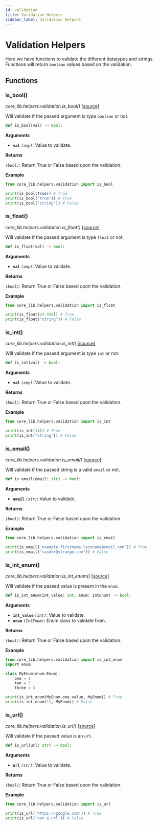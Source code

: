 ```yaml
---
id: validation
title: Validation Helpers
sidebar_label: Validation Helpers
---
```


# Validation Helpers
Here we have functions to validate the different datatypes and strings. Functions will return `boolean` values based on the validation.

## Functions

### is_bool()

*core_lib.helpers.validation.is_bool()* [[source]](https://github.com/shay-te/core-lib/blob/master/core_lib/helpers/validation.py#L10)

Will validate if the passed argument is type `boolean` or not.

```python
def is_bool(val) -> bool:
```

**Arguments**

- **`val`** *`(any)`*: Value to validate.

**Returns**

*`(bool)`*: Return True or False based upon the validation.

**Example**

```python
from core_lib.helpers.validation import is_bool

print(is_bool(True)) # True
print(is_bool("true")) # True
print(is_bool("string")) # False
```

### is_float()

*core_lib.helpers.validation.is_float()* [[source]](https://github.com/shay-te/core-lib/blob/master/core_lib/helpers/validation.py#L18)

Will validate if the passed argument is type `float` or not. 

```python
def is_float(val) -> bool:
```

**Arguments**

- **`val`** *`(any)`*: Value to validate.

**Returns**

*`(bool)`*: Return True or False based upon the validation.

**Example**

```python
from core_lib.helpers.validation import is_float

print(is_float(14.456)) # True
print(is_float("string")) # False
```

### is_int()

*core_lib.helpers.validation.is_int()* [[source]](https://github.com/shay-te/core-lib/blob/master/core_lib/helpers/validation.py#L28)

Will validate if the passed argument is type `int` or not. 

```python
def is_int(val) -> bool:
```

**Arguments**

- **`val`** *`(any)`*: Value to validate.

**Returns**

*`(bool)`*: Return True or False based upon the validation.

**Example**

```python
from core_lib.helpers.validation import is_int

print(is_int(14)) # True
print(is_int("string")) # False
```

### is_email()

*core_lib.helpers.validation.is_email()* [[source]](https://github.com/shay-te/core-lib/blob/master/core_lib/helpers/validation.py#L41)

Will validate if the passed string is a valid `email` or not. 

```python
def is_email(email: str) -> bool:
```

**Arguments**

- **`email`** *`(str)`*: Value to validate.

**Returns**

*`(bool)`*: Return True or False based upon the validation.

**Example**

```python
from core_lib.helpers.validation import is_email

print(is_email('example.firstname-lastname@email.com')) # True
print(is_email("<asd>>@strange.com")) # False
```

### is_int_enum()

*core_lib.helpers.validation.is_int_enum()* [[source]](https://github.com/shay-te/core-lib/blob/master/core_lib/helpers/validation.py#L48)

Will validate if the passed value is present in the `enum`. 


```python
def is_int_enum(int_value: int, enum: IntEnum) -> bool:
```

**Arguments**

- **`int_value`** *`(int)`*: Value to validate.
- **`enum`** *`(IntEnum)`*: Enum class to validate from.

**Returns**

*`(bool)`*: Return True or False based upon the validation.

**Example**

```python
from core_lib.helpers.validation import is_int_enum
import enum

class MyEnum(enum.Enum):
    one = 1
    two = 2
    three = 3

print(is_int_enum(MyEnum.one.value, MyEnum)) # True
print(is_int_enum(11, MyEnum)) # False
```

### is_url()

*core_lib.helpers.validation.is_url()* [[source]](https://github.com/shay-te/core-lib/blob/master/core_lib/helpers/validation.py#L55)

Will validate if the passed value is an `url`. 


```python
def is_url(url: str) -> bool:
```

**Arguments**

- **`url`** *`(str)`*: Value to validate.

**Returns**

*`(bool)`*: Return True or False based upon the validation.

**Example**

```python
from core_lib.helpers.validation import is_url

print(is_url('https://google.com')) # True
print(is_url('not a.url')) # False
```